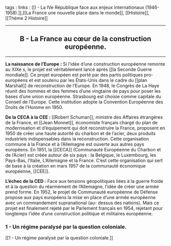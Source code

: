 tags : 
links : [[I - La IVe République face aux enjeux internationaux (1946-1958).]],[[La France une nouvelle place dans le monde]], [[Histoire]], [[Thème 2 Histoire]]

****

<h2 style="text-align: center;"> B - La France au cœur de la construction européenne. </h2>

****

**La naissance de l’Europe :**  Si l’idée d’une construction européenne remonte au XIXe s, le projet est véritablement lancé après [[la Seconde Guerre mondiale]]. Ce projet européen est porté par des partis politiques pro-européens et est soutenu par les États-Unis dans le cadre du [[plan Marshall]] de reconstruction de l’Europe. En 1948, le Congrès de La Haye réunit des hommes et des femmes d’une vingtaine de pays pour poser les bases d’une union européenne. Strasbourg est choisie comme capitale du Conseil de l’Europe. Cette institution  adopte la Convention Européenne des Droits de l’Homme en 1950. 

**De la CECA à la CEE :** [[Robert Schuman]], ministre des Affaires étrangères de la France, et [[Jean Monnet]], économiste français chargé du plan de modernisation et d’équipement qui doit reconstruire la France, proposent en 1950 de créer une haute autorité du charbon et de l’acier, deux produits industriels indispensables dans la reconstruction. Cette organisation  commune  à  la  France  et  à  l’Allemagne  est  ouverte  aux  autres  pays  européens.  En  1951,  la  [[CECA]] (Communauté Européenne du Charbon et de l’Acier) est créée autour de six pays : la Belgique, le Luxembourg, les Pays-Bas, l’Italie, L’Allemagne et la France. C’est cette organisation qui sert de base à la création en mars 1957 de la communauté économique européenne, [[CEE]]. 

**L’échec de la CED :**  Face aux tensions géopolitiques liées à la guerre froide et à la question du réarmement de l’Allemagne, l’idée de créer une armée prend forme. En 1952, le projet de Communauté européenne de Défense propose aux pays européens la mise en place d’une armée européenne avec un commandement supranational (au- dessus des nations). Mais ce projet est finalement rejeté par le Parlement français en 1954, rejetant pour longtemps l’idée d’une construction politique et militaires européenne. 

### 1 -  Un régime paralysé par la question coloniale.

[[1 -  Un régime paralysé par la question coloniale.]]